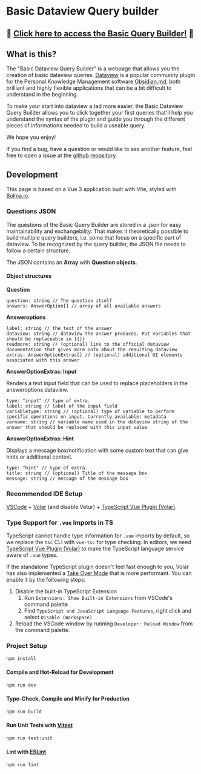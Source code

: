 # Basic Dataview Query builder

## 🧱 [Click here to access the Basic Query Builder!](https://s-blu.github.io/basic-dataview-query-builder/) 🧱 

## What is this?

The "Basic Dataview Query Builder" is a webpage that allows you the creation of basic dataview queries. [Dataview](https://blacksmithgu.github.io/obsidian-dataview/) is a popular community plugin for the Personal Knowledge Management software [Obsidian.md](https://obsidian.md/), both brilliant and highly flexible applications that can be a bit difficult to understand in the beginning.

To make your start into dataview a tad more easier, the Basic Dataview Query Builder allows you to click together your first queries that'll help you understand the syntax of the plugin and guide you through the different pieces of informations needed to build a useable query.

We hope you enjoy!

If you find a bug, have a question or would like to see another feature, feel free to open a issue at the [github repository](https://github.com/s-blu/basic-dataview-query-builder).

## Development

This page is based on a Vue 3 application built with Vite, styled with [Bulma.io](https://bulma.io). 

### Questions JSON

The questions of the Basic Query Builder are stored in a .json for easy maintainability and exchangebility. That makes it theoretically possible to build multiple query builders, i.e. some that focus on a specific part of dataview. To be recognized by the query builder, the JSON file needs to follow a certain structure.

The JSON contains an **Array** with **Question objects**.

#### Object structures 

**Question**
```
question: string // The question itself
answers: AnswerOption[] // array of all available answers
```

**Answeroptions**

```
label: string // the text of the answer
dataview: string // dataview the answer produces. Put variables that should be replaceable in {{}}
readmore: string // (optional) link to the official dataview documentation that gives more info about the resulting dataview
extras: AnswerOptionExtras[] // (optional) additional UI elements associated with this answer
```

**AnswerOptionExtras: Input**

Renders a text input field that can be used to replace placeholders in the answeroptions dataview.

```
type: "input" // type of extra. 
label: string // label of the input field
variabletype: string // (optional) type of variable to perform specific operations on input. Currently available: metadata
varname: string // variable name used in the dataview string of the answer that should be replaced with this input value
```

**AnswerOptionExtras: Hint**

Displays a message box/notification with some custom text that can give hints or additional context.

```
type: "hint" // type of extra. 
title: string // (optional) Title of the message box
message: string // message of the message box
```


### Recommended IDE Setup

[VSCode](https://code.visualstudio.com/) + [Volar](https://marketplace.visualstudio.com/items?itemName=Vue.volar) (and disable Vetur) + [TypeScript Vue Plugin (Volar)](https://marketplace.visualstudio.com/items?itemName=Vue.vscode-typescript-vue-plugin).

### Type Support for `.vue` Imports in TS

TypeScript cannot handle type information for `.vue` imports by default, so we replace the `tsc` CLI with `vue-tsc` for type checking. In editors, we need [TypeScript Vue Plugin (Volar)](https://marketplace.visualstudio.com/items?itemName=Vue.vscode-typescript-vue-plugin) to make the TypeScript language service aware of `.vue` types.

If the standalone TypeScript plugin doesn't feel fast enough to you, Volar has also implemented a [Take Over Mode](https://github.com/johnsoncodehk/volar/discussions/471#discussioncomment-1361669) that is more performant. You can enable it by the following steps:

1. Disable the built-in TypeScript Extension
    1) Run `Extensions: Show Built-in Extensions` from VSCode's command palette
    2) Find `TypeScript and JavaScript Language Features`, right click and select `Disable (Workspace)`
2. Reload the VSCode window by running `Developer: Reload Window` from the command palette.


### Project Setup

```sh
npm install
```

#### Compile and Hot-Reload for Development

```sh
npm run dev
```

#### Type-Check, Compile and Minify for Production

```sh
npm run build
```

#### Run Unit Tests with [Vitest](https://vitest.dev/)

```sh
npm run test:unit
```

#### Lint with [ESLint](https://eslint.org/)

```sh
npm run lint
```
